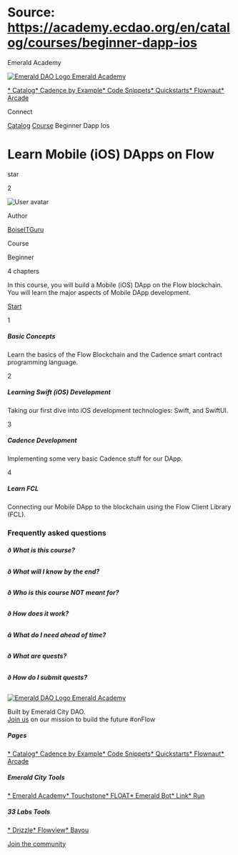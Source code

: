 # Source: https://academy.ecdao.org/en/catalog/courses/beginner-dapp-ios

Emerald Academy





[![Emerald DAO Logo](/ea-logo.png)
Emerald Academy](/en/)


[* Catalog](/en/catalog)[* Cadence by Example](/en/cadence-by-example)[* Code Snippets](/en/snippets)[* Quickstarts](/en/quickstarts)[* Flownaut](https://flownaut.ecdao.org)[* Arcade](https://arcade.ecdao.org)

Connect



[Catalog](/en/catalog)
[Course](/en/catalog)
Beginner Dapp Ios

# Learn Mobile (iOS) DApps on Flow

star

2

![User avatar](https://avatars.githubusercontent.com/u/3641594?s=400&u=044fd05bc61270527c4da99212f143595d6fa4a1&v=4)

Author

[BoiseITGuru](https://twitter.com/boise_it_guru)

Course

Beginner

4 chapters

In this course, you will build a Mobile (iOS) DApp on the Flow blockchain. You will learn the major aspects of Mobile DApp development.

[Start](/en/catalog/courses/beginner-dapp-ios/chapter1/lesson1)

1

##### Basic Concepts

Learn the basics of the Flow Blockchain and the Cadence smart contract programming language.

2

##### Learning Swift (iOS) Development

Taking our first dive into iOS development technologies: Swift, and SwiftUI.

3

##### Cadence Development

Implementing some very basic Cadence stuff for our DApp.

4

##### Learn FCL

Connecting our Mobile DApp to the blockchain using the Flow Client Library (FCL).

### Frequently asked questions

##### ð What is this course?

##### ð What will I know by the end?

##### ð Who is this course NOT meant for?

##### ð How does it work?

##### â What do I need ahead of time?

##### ð What are quests?

##### ð How do I submit quests?



[![Emerald DAO Logo](/ea-logo.png)
Emerald Academy](/en/)

Built by Emerald City DAO.  
[Join us](https://discord.gg/emerald-city-906264258189332541) on our mission to build the future #onFlow

##### Pages

[* Catalog](/en/catalog)[* Cadence by Example](/en/cadence-by-example)[* Code Snippets](/en/snippets)[* Quickstarts](/en/quickstarts)[* Flownaut](https://flownaut.ecdao.org)[* Arcade](https://arcade.ecdao.org)


##### Emerald City Tools

[* Emerald Academy](https://academy.ecdao.org/)[* Touchstone](https://touchstone.city/)[* FLOAT](https://floats.city/)[* Emerald Bot](https://bot.ecdao.org/)[* Link](https://link.ecdao.org/)[* Run](https://run.ecdao.org/)


##### 33 Labs Tools

[* Drizzle](https://drizzle33.app/)[* Flowview](https://flowview.app/)[* Bayou](https://bayou33.app/)

[Join the community](https://discord.gg/emerald-city-906264258189332541)
